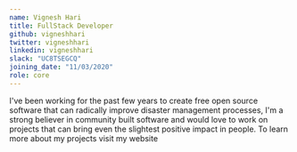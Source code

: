 ```yaml
---
name: Vignesh Hari
title: FullStack Developer
github: vigneshhari
twitter: vigneshhari
linkedin: vigneshhari
slack: "UC8TSEGCQ"
joining_date: "11/03/2020"
role: core
---
```


I've been working for the past few years to create free open source software that can radically improve disaster management processes, I'm a strong believer in community built software and would love to work on projects that can bring even the slightest positive impact in people. To learn more about my projects visit my website
